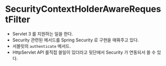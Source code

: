 # SecurityContextHolderAwareRequestFilter

- Servlet 3 를 지원하는 일을 한다.
- Security 관련된 메서드를 Spring Security 로 구현을 매꿔주고 있다.
- 서블릿의 `authenticate` 메서드. 
- HttpServlet API 를직접 쓸일이 있더라고 뒷단에서 Security 가 연동되서 쓸 수 있다.